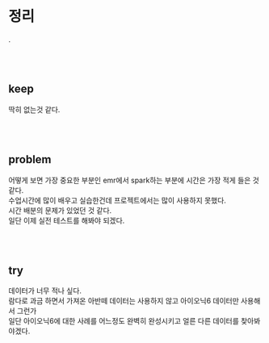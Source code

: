 # 정리
.

<br>
<br>

## keep
딱히 없는것 같다.

<br>
<br>

## problem
어떻게 보면 가장 중요한 부분인 emr에서 spark하는 부분에 시간은 가장 적게 들은 것 같다.<br>
수업시간에 많이 배우고 실습한건데 프로젝트에서는 많이 사용하지 못했다.<br>
시간 배분의 문제가 있었던 것 같다.<br>
일단 이제 실전 테스트를 해봐야 되겠다.

<br>
<br>

## try
데이터가 너무 적나 싶다.<br>
람다로 과금 하면서 가져온 아반떼 데이터는 사용하지 않고 아이오닉6 데이터만 사용해서 그런가<br>
일단 아이오닉6에 대한 사례를 어느정도 완벽히 완성시키고 얼른 다른 데이터를 찾아봐야겠다.

<br>
<br>
